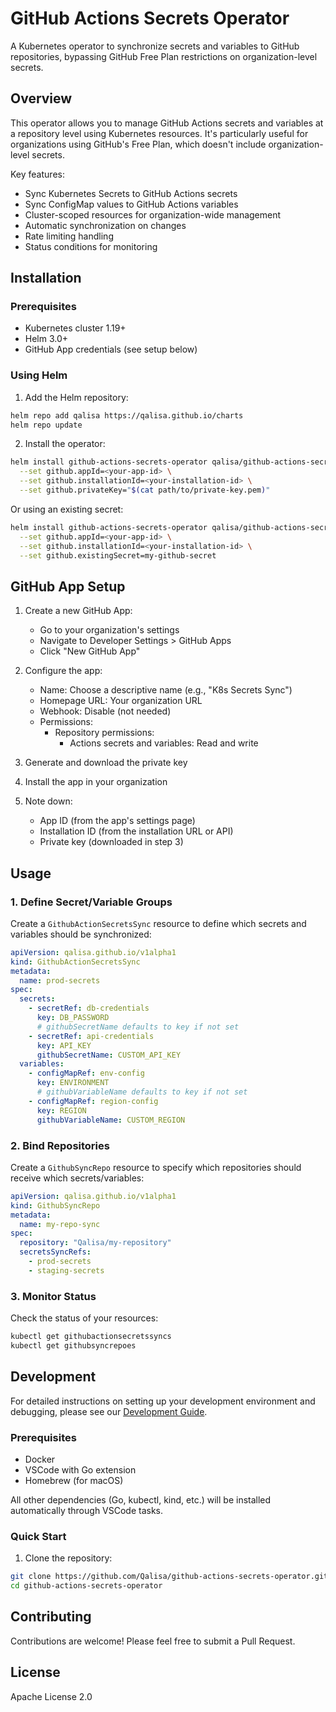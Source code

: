 # GitHub Actions Secrets Operator

A Kubernetes operator to synchronize secrets and variables to GitHub repositories, bypassing GitHub Free Plan restrictions on organization-level secrets.

## Overview

This operator allows you to manage GitHub Actions secrets and variables at a repository level using Kubernetes resources. It's particularly useful for organizations using GitHub's Free Plan, which doesn't include organization-level secrets.

Key features:
- Sync Kubernetes Secrets to GitHub Actions secrets
- Sync ConfigMap values to GitHub Actions variables
- Cluster-scoped resources for organization-wide management
- Automatic synchronization on changes
- Rate limiting handling
- Status conditions for monitoring

## Installation

### Prerequisites

- Kubernetes cluster 1.19+
- Helm 3.0+
- GitHub App credentials (see setup below)

### Using Helm

1. Add the Helm repository:
```bash
helm repo add qalisa https://qalisa.github.io/charts
helm repo update
```

2. Install the operator:
```bash
helm install github-actions-secrets-operator qalisa/github-actions-secrets-operator \
  --set github.appId=<your-app-id> \
  --set github.installationId=<your-installation-id> \
  --set github.privateKey="$(cat path/to/private-key.pem)"
```

Or using an existing secret:
```bash
helm install github-actions-secrets-operator qalisa/github-actions-secrets-operator \
  --set github.appId=<your-app-id> \
  --set github.installationId=<your-installation-id> \
  --set github.existingSecret=my-github-secret
```

## GitHub App Setup

1. Create a new GitHub App:
   - Go to your organization's settings
   - Navigate to Developer Settings > GitHub Apps
   - Click "New GitHub App"

2. Configure the app:
   - Name: Choose a descriptive name (e.g., "K8s Secrets Sync")
   - Homepage URL: Your organization URL
   - Webhook: Disable (not needed)
   - Permissions:
     - Repository permissions:
       - Actions secrets and variables: Read and write

3. Generate and download the private key

4. Install the app in your organization

5. Note down:
   - App ID (from the app's settings page)
   - Installation ID (from the installation URL or API)
   - Private key (downloaded in step 3)

## Usage

### 1. Define Secret/Variable Groups

Create a `GithubActionSecretsSync` resource to define which secrets and variables should be synchronized:

```yaml
apiVersion: qalisa.github.io/v1alpha1
kind: GithubActionSecretsSync
metadata:
  name: prod-secrets
spec:
  secrets:
    - secretRef: db-credentials
      key: DB_PASSWORD
      # githubSecretName defaults to key if not set
    - secretRef: api-credentials
      key: API_KEY
      githubSecretName: CUSTOM_API_KEY
  variables:
    - configMapRef: env-config
      key: ENVIRONMENT
      # githubVariableName defaults to key if not set
    - configMapRef: region-config
      key: REGION
      githubVariableName: CUSTOM_REGION
```

### 2. Bind Repositories

Create a `GithubSyncRepo` resource to specify which repositories should receive which secrets/variables:

```yaml
apiVersion: qalisa.github.io/v1alpha1
kind: GithubSyncRepo
metadata:
  name: my-repo-sync
spec:
  repository: "Qalisa/my-repository"
  secretsSyncRefs:
    - prod-secrets
    - staging-secrets
```

### 3. Monitor Status

Check the status of your resources:

```bash
kubectl get githubactionsecretssyncs
kubectl get githubsyncrepoes
```

## Development

For detailed instructions on setting up your development environment and debugging, please see our [Development Guide](docs/development.md).

### Prerequisites

- Docker
- VSCode with Go extension
- Homebrew (for macOS)

All other dependencies (Go, kubectl, kind, etc.) will be installed automatically through VSCode tasks.

### Quick Start

1. Clone the repository:
```bash
git clone https://github.com/Qalisa/github-actions-secrets-operator.git
cd github-actions-secrets-operator
```

## Contributing

Contributions are welcome! Please feel free to submit a Pull Request.

## License

Apache License 2.0
